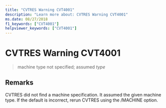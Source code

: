 ```yaml
---
title: "CVTRES Warning CVT4001"
description: "Learn more about: CVTRES Warning CVT4001"
ms.date: 08/27/2018
f1_keywords: ["CVT4001"]
helpviewer_keywords: ["CVT4001"]
---
```

# CVTRES Warning CVT4001

> machine type not specified; assumed *type*

## Remarks

CVTRES did not find a machine specification. It assumed the given machine type. If the default is incorrect, rerun CVTRES using the /MACHINE option.
